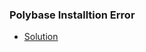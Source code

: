 ### Polybase Installtion Error
* [Solution](https://www.red-gate.com/simple-talk/blogs/troubleshooting-failed-polybase-installation-sql-server-2017/)
